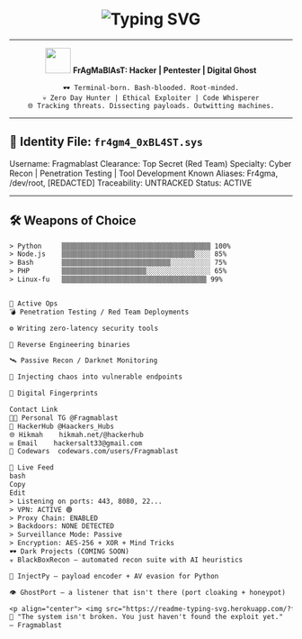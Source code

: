 <!-- Fragmablast Terminal Profile -->

<h1 align="center">
  <img src="https://readme-typing-svg.herokuapp.com/?font=Fira+Code&size=30&pause=1000&color=00FF00&center=true&vCenter=true&width=800&lines=Access+Granted...;Welcome+Back,+Fragmablast_;System+Integrity:+Secure;Trace+Status:+Clean;Initializing+Cyber+Ops..." alt="Typing SVG" />
</h1>

---

<p align="center">
  <img src="https://media.giphy.com/media/hvRJCLFzcasrR4ia7z/giphy.gif" width="45">
  <strong>FrAgMaBlAsT: Hacker | Pentester | Digital Ghost</strong>
</p>

<p align="center">
  <code>🕶 Terminal-born. Bash-blooded. Root-minded.</code><br>
  <code>💀 Zero Day Hunter | Ethical Exploiter | Code Whisperer</code><br>
  <code>🌐 Tracking threats. Dissecting payloads. Outwitting machines.</code>
</p>

---

## 🧠 Identity File: `fr4gm4_0xBL4ST.sys`

Username: Fragmablast Clearance: Top Secret (Red Team) Specialty: Cyber Recon | Penetration Testing | Tool Development Known Aliases: Fr4gma, /dev/root, [REDACTED] Traceability: UNTRACKED Status: ACTIVE


---

## 🛠 Weapons of Choice

```txt
> Python     ▒▒▒▒▒▒▒▒▒▒▒▒▒▒▒▒▒▒▒▒▒▒▒▒▒▒▒▒▒▒▒▒▒▒▒▒▒ 100%
> Node.js    ▒▒▒▒▒▒▒▒▒▒▒▒▒▒▒▒▒▒▒▒▒▒▒▒▒▒▒▒▒▒▒▒▒░░░░ 85%
> Bash       ▒▒▒▒▒▒▒▒▒▒▒▒▒▒▒▒▒▒▒▒▒▒▒▒▒▒▒░░░░░░░░░░ 75%
> PHP        ▒▒▒▒▒▒▒▒▒▒▒▒▒▒▒▒▒▒▒▒▒░░░░░░░░░░░░░░░░ 65%
> Linux-fu   ▒▒▒▒▒▒▒▒▒▒▒▒▒▒▒▒▒▒▒▒▒▒▒▒▒▒▒▒▒▒▒▒▒▒▒▒ 99%


🎯 Active Ops
💣 Penetration Testing / Red Team Deployments

⚙️ Writing zero-latency security tools

🧠 Reverse Engineering binaries

🛰️ Passive Recon / Darknet Monitoring

🔮 Injecting chaos into vulnerable endpoints

📁 Digital Fingerprints

Contact	Link
🧑‍💻 Personal TG	@Fragmablast
🧠 HackerHub	@Haackers_Hubs
🌐 Hikmah	hikmah.net/@hackerhub
✉️ Email	hackersalt33@gmail.com
🧪 Codewars	codewars.com/users/Fragmablast

📡 Live Feed
bash
Copy
Edit
> Listening on ports: 443, 8080, 22...
> VPN: ACTIVE 🟢
> Proxy Chain: ENABLED
> Backdoors: NONE DETECTED
> Surveillance Mode: Passive
> Encryption: AES-256 + XOR + Mind Tricks
🕶 Dark Projects (COMING SOON)
☣️ BlackBoxRecon — automated recon suite with AI heuristics

🐍 InjectPy — payload encoder + AV evasion for Python

👁 GhostPort — a listener that isn't there (port cloaking + honeypot)

<p align="center"> <img src="https://readme-typing-svg.herokuapp.com/?font=Fira+Code&size=20&pause=2000&color=FF3131&center=true&width=800&lines=⚠️+Unauthorized+Access+Will+Be+Logged...;🔍+Monitoring+Traffic+in+Real+Time...;🚨+FBI+Trace+Detected:+False+Positive" alt="Hacker Trace" /> </p>
🧩 "The system isn't broken. You just haven't found the exploit yet."
— Fragmablast
